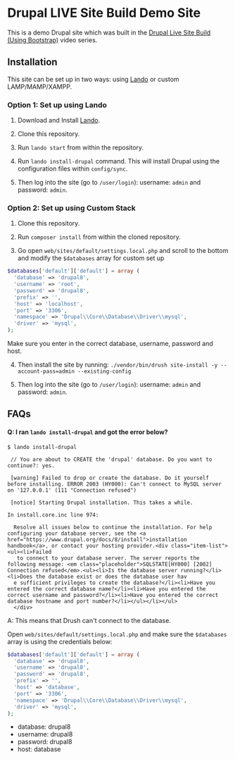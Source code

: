 # Drupal LIVE Site Build Demo Site

This is a demo Drupal site which was built in the [Drupal Live Site Build (Using Bootstrap)](https://www.youtube.com/playlist?list=PLL73GOh1BF-l3EoSLA9wb0888n7ybc4ER) video series.

## Installation

This site can be set up in two ways: using [Lando](https://docs.lando.dev/basics/installation.html) or custom LAMP/MAMP/XAMPP.

### Option 1: Set up using Lando

1. Download and Install [Lando](https://docs.lando.dev/basics/installation.html).

2. Clone this repository.

3. Run `lando start` from within the repository.

4. Run `lando install-drupal` command. This will install Drupal using the configuration files within `config/sync`.

5. Then log into the site (go to `/user/login`): username: `admin` and password: `admin`.

### Option 2: Set up using Custom Stack

1. Clone this repository.

2. Run `composer install` from within the cloned repository.

3. Go open `web/sites/default/settings.local.php` and scroll to the bottom and modify the `$databases` array for custom set up

```php
$databases['default']['default'] = array (
  'database' => 'drupal8',
  'username' => 'root',
  'password' => 'drupal8',
  'prefix' => '',
  'host' => 'localhost',
  'port' => '3306',
  'namespace' => 'Drupal\\Core\\Database\\Driver\\mysql',
  'driver' => 'mysql',
);
```

Make sure you enter in the correct database, username, password and host.

4. Then install the site by running: `./vendor/bin/drush site-install -y --account-pass=admin --existing-config`

6. Then log into the site (go to `/user/login`): username: `admin` and password: `admin`.

## FAQs

#### Q: I ran `lando install-drupal` and got the error below?

```
$ lando install-drupal

 // You are about to CREATE the 'drupal' database. Do you want to continue?: yes.

 [warning] Failed to drop or create the database. Do it yourself before installing. ERROR 2003 (HY000): Can't connect to MySQL server on '127.0.0.1' (111 "Connection refused")

 [notice] Starting Drupal installation. This takes a while.

In install.core.inc line 974:

  Resolve all issues below to continue the installation. For help configuring your database server, see the <a href="https://www.drupal.org/docs/8/install">installation handbook</a>, or contact your hosting provider.<div class="item-list"><ul><li>Failed
   to connect to your database server. The server reports the following message: <em class="placeholder">SQLSTATE[HY000] [2002] Connection refused</em>.<ul><li>Is the database server running?</li><li>Does the database exist or does the database user hav
  e sufficient privileges to create the database?</li><li>Have you entered the correct database name?</li><li>Have you entered the correct username and password?</li><li>Have you entered the correct database hostname and port number?</li></ul></li></ul>
  </div>
```

A: This means that Drush can't connect to the database.

Open `web/sites/default/settings.local.php` and make sure the `$databases` array is using the credentials below:

```php
$databases['default']['default'] = array (
  'database' => 'drupal8',
  'username' => 'drupal8',
  'password' => 'drupal8',
  'prefix' => '',
  'host' => 'database',
  'port' => '3306',
  'namespace' => 'Drupal\\Core\\Database\\Driver\\mysql',
  'driver' => 'mysql',
);
```

- database: drupal8
- username: drupal8
- password: drupal8
- host: database
